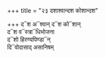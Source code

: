 +++
title = "२३ दशाश्वान्दश कोशान्दश"

+++
द᳓श अ᳓श्वान् द᳓श को᳓शान्  
द᳓श व᳓स्त्रा᳓धिभोजना  
द᳓शो हिरण्यपिण्डा᳓न्  
दि᳓वोदासाद् असानिषम्